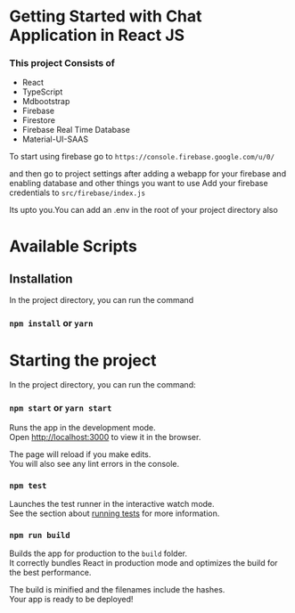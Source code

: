 # Getting Started with Chat Application in React JS

### This project Consists of 
- React
- TypeScript
- Mdbootstrap 
- Firebase 
- Firestore
- Firebase Real Time Database
- Material-UI-SAAS

To start using firebase go to `https://console.firebase.google.com/u/0/`

and then go to project settings after adding a webapp for your firebase and enabling database and other things you want to use Add your firebase credentials to `src/firebase/index.js`

Its upto you.You can add an .env in the root of your project directory also

# Available Scripts

## Installation
In the project directory, you can run the command

### `npm install` or `yarn`

# Starting the project

In the project directory, you can run the command:

### `npm start` or `yarn start`

Runs the app in the development mode.\
Open [http://localhost:3000](http://localhost:3000) to view it in the browser.

The page will reload if you make edits.\
You will also see any lint errors in the console.

### `npm test`

Launches the test runner in the interactive watch mode.\
See the section about [running tests](https://facebook.github.io/create-react-app/docs/running-tests) for more information.

### `npm run build`

Builds the app for production to the `build` folder.\
It correctly bundles React in production mode and optimizes the build for the best performance.

The build is minified and the filenames include the hashes.\
Your app is ready to be deployed!

